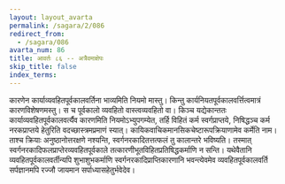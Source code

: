 ```yaml
---
layout: layout_avarta
permalink: /sagara/2/086
redirect_from:
  - /sagara/086
avarta_num: 86
title: आवर्तः ८६ -- अत्रैवमाक्षेपः
skip_title: false
index_terms: 
---
```


कारणेन कार्याव्यवहितपूर्वकालवर्तिना
भाव्यमिति नियमो मास्तु।
किन्तु कार्यनियतपूर्वकालवर्त्तित्वमात्रं कारणविशेषणमस्तु।
स च पूर्वकालो व्यवहितो वास्त्वव्यवहितो वा।
किञ्च यद्येकान्ततः
कार्याव्यवहितपूर्वकालवर्त्यैव कारणमिति नियमोऽभ्युपगम्येत, तर्हि विहितं
कर्म स्वर्गप्राप्तये, निषिद्धञ्च कर्म नरकप्राप्तये हेतुरिति वदच्छास्त्रमप्रमाणं स्यात्।
कायिकवाचिकमानसिकचेष्टारूपक्रियाणामेव कर्मेति नाम।
ताश्च क्रियाः
अनुष्ठानोत्तरक्षणे नश्यन्ति, स्वर्गनरकादितत्तत्फलं तु कालान्तरे भविष्यति।
तस्मात् स्वर्गनरकादिफलप्राप्तेरव्यवहितपूर्वकाले तत्कारणीभूतविहितप्रतिषिद्धकर्माणि न सन्ति।
यथेवैतानि व्यवहितपूर्वकालवर्तीन्यपि शुभाशुभकर्माणि
स्वर्गनरकादिप्राप्तिकारणानि भवन्त्येवमेव व्यवहितपूर्वकालवर्ति सर्पज्ञानमपि
रज्जौ जायमान सर्पाध्यासहेतुर्भवेदेव।

